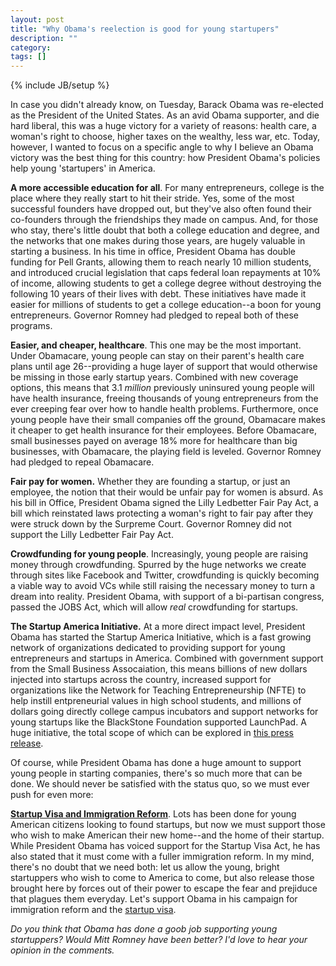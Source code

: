```yaml
---
layout: post
title: "Why Obama's reelection is good for young startupers"
description: ""
category: 
tags: []
---
```

{% include JB/setup %}

In case you didn't already know, on Tuesday, Barack Obama was re-elected as the President of the United States. As an avid Obama supporter, and die hard liberal, this was a huge victory for a variety of reasons: health care, a woman's right to choose, higher taxes on the wealthy, less war, etc. Today, however, I wanted to focus on a specific angle to why I believe an Obama victory was the best thing for this country: how President Obama's policies help young 'startupers' in America.

**A more accessible education for all**. For many entrepreneurs, college is the place where they really start to hit their stride. Yes, some of the most successful founders have dropped out, but they've also often found their co-founders through the friendships they made on campus. And, for those who stay, there's little doubt that both a college education and degree, and the networks that one makes during those years, are hugely valuable in starting a business. In his time in office, President Obama has double funding for Pell Grants, allowing them to reach nearly 10 million students, and introduced crucial legislation that caps federal loan repayments at 10% of income, allowing students to get a college degree without destroying the following 10 years of their lives with debt. These initiatives have made it easier for millions of students to get a college education--a boon for young entrepreneurs. Governor Romney had pledged to repeal both of these programs.

**Easier, and cheaper, healthcare**. This one may be the most important. Under Obamacare, young people can stay on their parent's health care plans until age 26--providing a huge layer of support that would otherwise be missing in those early startup years. Combined with new coverage options, this means that 3.1 *million* previously uninsured young people will have health insurance, freeing thousands of young entrepreneurs from the ever creeping fear over how to handle health problems. Furthermore, once young people have their small companies off the ground, Obamacare makes it cheaper to get health insurance for their employees. Before Obamacare, small businesses payed on average 18% more for healthcare than big businesses, with Obamacare, the playing field is leveled. Governor Romney had pledged to repeal Obamacare.

**Fair pay for women.** Whether they are founding a startup, or just an employee, the notion that their would be unfair pay for women is absurd. As his bill in Office, President Obama signed the Lilly Ledbetter Fair Pay Act, a bill which reinstated laws protecting a woman's right to fair pay after they were struck down by the Surpreme Court. Governor Romney did not support the Lilly Ledbetter Fair Pay Act.

**Crowdfunding for young people**. Increasingly, young people are raising money through crowdfunding. Spurred by the huge networks we create through sites like Facebook and Twitter, crowdfunding is quickly becoming a viable way to avoid VCs while still raising the necessary money to turn a dream into reality. President Obama, with support of a bi-partisan congress, passed the JOBS Act, which will allow *real* crowdfunding for startups.

**The Startup America Initiative.** At a more direct impact level, President Obama has started the Startup America Initiative, which is a fast growing network of organizations dedicated to providing support for young entrepreneurs and startups in America. Combined with government support from the Small Business Assocaiation, this means billions of new dollars injected into startups across the country, increased support for organizations like the Network for Teaching Entrepreneurship (NFTE) to help instill entpreneurial values in high school students, and millions of dollars going directly college campus incubators and support networks for young startups like the BlackStone Foundation supported LaunchPad. A huge initiative, the total scope of which can be explored in [this press release](http://www.whitehouse.gov/startup-america-fact-sheet).

Of course, while President Obama has done a huge amount to support young people in starting companies, there's so much more that can be done. We should never be satisfied with the status quo, so we must ever push for even more:

**[Startup Visa and Immigration Reform](http://startupvisa.com)**. Lots has been done for young American citizens looking to found startups, but now we must support those who wish to make American their new home--and the home of their startup. While President Obama has voiced support for the Startup Visa Act, he has also stated that it must come with a fuller immigration reform. In my mind, there's no doubt that we need both: let us allow the young, bright startuppers who wish to come to America to come, but also release those brought here by forces out of their power to escape the fear and prejiduce that plagues them everyday. Let's support Obama in his campaign for immigration reform and the [startup visa](http://startupvisa.com).

*Do you think that Obama has done a goob job supporting young startuppers? Would Mitt Romney have been better? I'd love to hear your opinion in the comments.*
